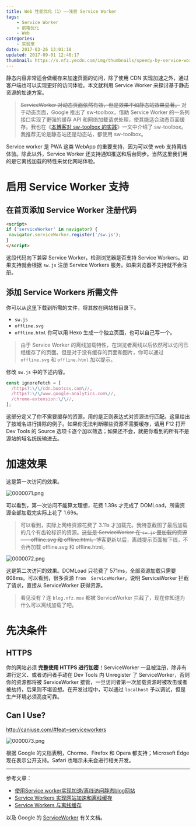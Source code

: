 ```yaml
---
title: Web 性能优化（1）——浅尝 Service Worker
tags:
    - Service Worker
    - 前端优化
    - Web
categories:
    - 实验室
date: 2017-03-26 13:01:18
updated: 2017-09-01 12:48:17
thumbnail: https://s.nfz.yecdn.com/img/thumbnails/speedy-by-service-worker.png!blogth
---
```


静态内容非常适合做缓存来加速页面的访问，除了使用 CDN 实现加速之外，通过客户端也可以实现更好的访问体验。本文就利用 Service Worker 来探讨基于静态资源的加速方案。

<!--more-->

> ~~ServiceWorker 对动态页面依然有效，但是效果不如静态站效果显著。~~
> 对于动态页面，Google 推出了 sw-toolbox，借助 Service Worker 的一系列接口实现了更强的缓存 API 和网络加载请求处理，使其能适合动态页面缓存。我也在《[本博客对 sw-toolbox 的实践](https://blog.nfz.moe/archives/sw-toolbox-practice.html)》一文中介绍了 sw-toolbox。我推荐无论是静态站还是动态站，都使用 sw-toolbox。

Service worker 是 PWA 这类 WebApp 的重要支持，因为可以使 web 支持离线体验。除此以外，Service Worker 还支持通知推送和后台同步。当然这里我们用的是它离线加载的特性来优化网站体验。

# 启用 Service Worker 支持

## 在首页添加 Service Worker 注册代码

```html
<script>
if ('serviceWorker' in navigator) {
 navigator.serviceWorker.register('/sw.js');
}
</script>
```

这段代码向下兼容 Service Worker，检测浏览器是否支持 Service Workers。如果支持就会根据 `sw.js` 注册 Service Workers 服务。如果浏览器不支持就不会注册。

## 添加 Service Workers 所需文件

你可以从[这里](https://gist.github.com/neoFelhz/50800b701d00dc6d874be95da2cd7655)下载到所需的文件，将其放在网站根目录下。

- `sw.js`
- `offline.svg`
- `offline.html` 你可以用 Hexo 生成一个独立页面，也可以自己写一个。

> 由于 Service Worker 的离线加载特性，在浏览者离线以后依然可以访问已经缓存了的页面。但是对于没有缓存的页面和图片，你可以通过 `offline.svg` 和 `offline.html` 加以提示。

修改 `sw.js` 中的下述内容。

```javascript
const ignoreFetch = [
  /https?:\/\/cdn.bootcss.com\//,
  /https?:\/\/www.google-analytics.com\//,
  /chrome-extension:\/\//,
];
```

这部分定义了你不需要缓存的资源，用的是正则表达式对资源进行匹配。这里给出了按域名进行排除的例子。如果你无法判断哪些资源不需要缓存，请用 F12 打开 Dev Tools 的 Source 选项卡逐个加以筛选；如果还不会，就把你看到的所有不是源站的域名统统输进去。

# 加速效果

这是第一次访问的效果。

![0000071.png](https://bbs-static.nfz.yecdn.com/i/0000071.png)

可以看到，第一次访问不能算太理想，花费 1.39s 才完成了 DOMLoad，所需资源全部加载完实际上花了 1.69s。

> 可以看到，实际上网络资源花费了 3.11s 才加载完。我特意截图了最后加载的几个有齿轮标识的资源。~~这些是 ServiceWorker 在 `sw.js` 里加载的资源——offline.svg 和 offline.html。~~博客更新以后，离线提示页面被下线，不会再加载 offline.svg 和 offline.html。

![0000072.png](https://bbs-static.nfz.yecdn.com/i/0000072.png)

这是第二次访问的效果。DOMLoad 只花费了 571ms，全部资源加载只需要 608ms。可以看到，很多资源 `from  ServiceWorker`。说明 ServiceWorker 拦截了请求，直接从 ServiceWorker 获得资源。

> 看见没有？连 `blog.nfz.moe` 都被 ServiceWorker 拦截了，现在你知道为什么可以离线加载了吧。

# 先决条件

## HTTPS

你的网站必须 **完整使用  HTTPS 进行加密**！ServiceWorker 一旦被注册，除非有进行定义、或者访问者手动在 Dev Tools 内 Unregister 了 ServiceWorker，否则你的资源都将被 ServiceWorker 接管，一旦访问者第一次加载资源时被攻击或者被劫持，后果则不堪设想。在开发过程中，可以通过 `localhost` 予以调试，但是生产环境必须高度可靠。

## Can I Use?

http://caniuse.com/#feat=serviceworkers

![0000073.png](https://bbs-static.nfz.yecdn.com/i/0000073.png)

根据 Google 的文档表明，Chorme、Firefox 和 Opera 都支持；Microsoft Edge 现在表示公开支持。Safari 也暗示未来会进行相关开发。

-----

参考文章：

- [使用Service worker实现加速/离线访问静态blog网站](https://yangbo.tech/2017/01/15/2017-01-15-speedy-and-offline-site-by-service-worker/)
- [Service Workers 实现网站加速和离线缓存](https://www.anotherhome.net/2954)
- [Service Workers 与离线缓存](https://segmentfault.com/a/1190000008491458)

以及 Google 的 [ServiceWorker](https://developer.google.com/web/fundamentals/getting-started/primers/service-workers) 有关文档。
